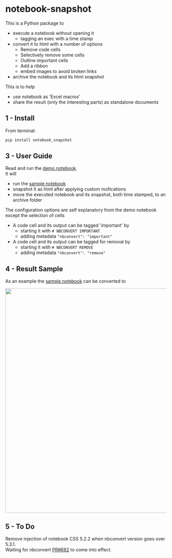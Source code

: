 
# notebook-snapshot

This is a Python package to
+ execute a notebook without opening it
    + tagging an exec with a time stamp
+ convert it to html with a number of options
    + Remove code cells
    + Selectively remove some cells
    + Outline important cells
    + Add a ribbon
    + embed images to avoid broken links
+ archive the notebook and its html snapshot

This is to help
+ use notebook as 'Excel macros'
+ share the result (only the interesting parts) as standalone documents


## 1 - Install

From terminal:

```bash
pip install notebook_snapshot
```

## 3 - User Guide

Read and run the [demo notebook](https://github.com/oscar6echo/notebook-snapshot/blob/master/demo_notebook_snapshot.ipynb).  
It will
+ run the [sample notebook](http://nbviewer.jupyter.org/github/oscar6echo/notebook-snapshot/blob/master/sample_notebook.ipynb)
+ snapshot it as html after applying custom mofications
+ move the executed notebook and its snapshot, both time stamped, to an archive folder

The configuration options are self explanatory from the demo notebook except the selection of cells
+ A code cell and its output can be tagged 'important' by
    + starting it with `# NBCONVERT IMPORTANT`
    + adding metadata `"nbconvert": "important"`
+ A code cell and its output can be tagged for removal by
    + starting it with `# NBCONVERT REMOVE`
    + adding metadata `"nbconvert": "remove"`


## 4 - Result Sample

As an example the [sample notebook](http://nbviewer.jupyter.org/github/oscar6echo/notebook-snapshot/blob/master/sample_notebook.ipynb) can be converted to

<img src="img/screenshot_sample_notebook.png" align="center" width=700>


## 5 - To Do

Remove injection of notebook CSS 5.2.2 when nbconvert version goes over 5.3.1.  
Waiting for nbconvert [PR#682](https://github.com/jupyter/nbconvert/pull/682) to come into effect.  



<!-- pandoc --from=markdown --to=rst --output=README.rst README.md -->
